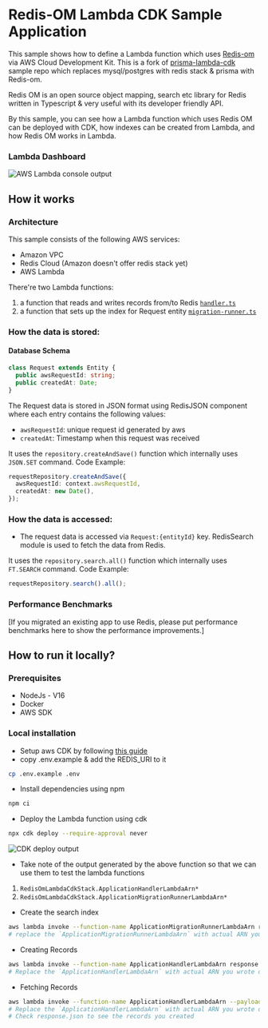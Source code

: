 # Redis-OM Lambda CDK Sample Application

This sample shows how to define a Lambda function which uses [Redis-om](https://github.com/redis/redis-om-node) via AWS Cloud Development Kit. This is a fork of [prisma-lambda-cdk](https://github.com/aws-samples/prisma-lambda-cdk/) sample repo which replaces mysql/postgres with redis stack & prisma with Redis-om.

Redis OM is an open source object mapping, search etc library for Redis written in Typescript & very useful with its developer friendly API.

By this sample, you can see how a Lambda function which uses Redis OM can be deployed with CDK, how indexes can be created from Lambda, and how Redis OM works in Lambda.

### Lambda Dashboard

![AWS Lambda console output](https://github.com/jaanchal1/redis-om-lambda-cdk/raw/main/img/aws-console-lambda.png)

<!-- # Overview video (Optional)

Here's a short video that explains the project and how it uses Redis:

[Insert your own video here, and remove the one below]

[![Embed your YouTube video](https://i.ytimg.com/vi/vyxdC1qK4NE/maxresdefault.jpg)](https://www.youtube.com/watch?v=vyxdC1qK4NE) -->

## How it works

### Architecture

This sample consists of the following AWS services:

- Amazon VPC
- Redis Cloud (Amazon doesn't offer redis stack yet)
- AWS Lambda

There're two Lambda functions:

1. a function that reads and writes records from/to Redis [`handler.ts`](backend/handler.ts)
2. a function that sets up the index for Request entity [`migration-runner.ts`](backend/migration-runner.ts)

### How the data is stored:

#### Database Schema

```ts
class Request extends Entity {
  public awsRequestId: string;
  public createdAt: Date;
}
```

The Request data is stored in JSON format using RedisJSON component where each entry contains the following values:

- `awsRequestId`: unique request id generated by aws
- `createdAt`: Timestamp when this request was received

It uses the `repository.createAndSave()` function which internally uses `JSON.SET` command.
Code Example:

```ts
requestRepository.createAndSave({
  awsRequestId: context.awsRequestId,
  createdAt: new Date(),
});
```

### How the data is accessed:

- The request data is accessed via `Request:{entityId}` key. RedisSearch module is used to fetch the data from Redis.

It uses the `repository.search.all()` function which internally uses `FT.SEARCH` command.
Code Example:

```ts
requestRepository.search().all();
```

### Performance Benchmarks

[If you migrated an existing app to use Redis, please put performance benchmarks here to show the performance improvements.]

## How to run it locally?

### Prerequisites

- NodeJs - V16
- Docker
- AWS SDK

### Local installation

- Setup aws CDK by following [this guide](https://docs.aws.amazon.com/cdk/v2/guide/getting_started.html)
- copy .env.example & add the REDIS_URI to it

```bash
cp .env.example .env
```

- Install dependencies using npm

```bash
npm ci
```

- Deploy the Lambda function using cdk

```bash
npx cdk deploy --require-approval never
```

![CDK deploy output](https://github.com/jaanchal1/redis-om-lambda-cdk/raw/main/img/cdk-deploy-output.png)

- Take note of the output generated by the above function so that we can use them to test the lambda functions

1. `RedisOmLambdaCdkStack.ApplicationHandlerLambdaArn*`
2. `RedisOmLambdaCdkStack.ApplicationMigrationRunnerLambdaArn*`

- Create the search index

```bash
aws lambda invoke --function-name ApplicationMigrationRunnerLambdaArn response.json
# replace the `ApplicationMigrationRunnerLambdaArn` with actual ARN you wrote down in the previous step
```

- Creating Records

```bash
aws lambda invoke --function-name ApplicationHandlerLambdaArn response.json
# Replace the `ApplicationHandlerLambdaArn` with actual ARN you wrote down in the previous step
```

- Fetching Records

```bash
aws lambda invoke --function-name ApplicationHandlerLambdaArn --payload eyJjb21tYW5kIjoiZ2V0In0= response.json
# Replace the `ApplicationHandlerLambdaArn` with actual ARN you wrote down in the previous step
# Check response.json to see the records you created
```
